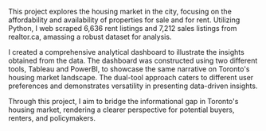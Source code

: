 This project explores the housing market in the city, focusing on the affordability and availability of properties for sale and for rent. Utilizing Python, I web scraped 6,636 rent listings and 7,212 sales listings from realtor.ca, amassing a robust dataset for analysis.

I created a comprehensive analytical dashboard to illustrate the insights obtained from the data. The dashboard was constructed using two different tools, Tableau and PowerBI, to showcase the same narrative on Toronto's housing market landscape. The dual-tool approach caters to different user preferences and demonstrates versatility in presenting data-driven insights.

Through this project, I aim to bridge the informational gap in Toronto's housing market, rendering a clearer perspective for potential buyers, renters, and policymakers.
